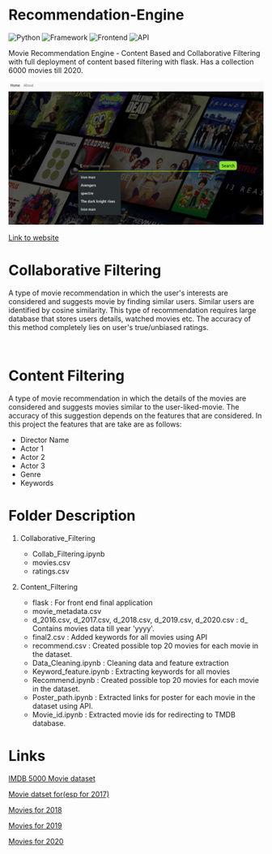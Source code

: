 # Recommendation-Engine

![Python](https://img.shields.io/badge/platform-python-green)
![Framework](https://img.shields.io/badge/framework-flask-orange)
![Frontend](https://img.shields.io/badge/frontend-HTML%2FCSS-blue)
![API](https://img.shields.io/badge/API-TMDB-fcba03)

Movie Recommendation Engine - Content Based and Collaborative Filtering with full deployment of content based filtering with flask. Has a collection 6000 movies till 2020.

![image](preview.png)

[Link to website](http://moviengine.herokuapp.com/)
# Collaborative Filtering #

A type of movie recommendation in which the user's interests are considered and suggests movie by finding similar users. Similar users are identified by cosine similarity. This type of recommendation requires large database that stores users details, watched movies etc. The accuracy of this method completely lies on user's true/unbiased ratings.

<br>

# Content Filtering #

A type of movie recommendation in which the details of the movies are considered and suggests movies similar to the user-liked-movie. The accuracy of this suggestion depends on the features that are considered. In this project the features that are take are as follows:

- Director Name
- Actor 1
- Actor 2
- Actor 3
- Genre
- Keywords


# Folder Description #
1. Collaborative_Filtering
    - Collab_Filtering.ipynb
    - movies.csv
    - ratings.csv
 
2. Content_Filtering
    - flask : For front end final application
    - movie_metadata.csv
    - d_2016.csv, d_2017.csv, d_2018.csv, d_2019.csv, d_2020.csv : d_<yyyy> Contains movies data till year 'yyyy'.
    - final2.csv : Added keywords for all movies using API
    - recommend.csv : Created possible top 20 movies for each movie in the dataset.
    - Data_Cleaning.ipynb : Cleaning data and feature extraction
    - Keyword_feature.ipynb : Extracting keywords for all movies
    - Recommend.ipynb : Created possible top 20 movies for each movie in the dataset.
    - Poster_path.ipynb : Extracted links for poster for each movie in the dataset using API.
    - Movie_id.ipynb : Extracted movie ids for redirecting to TMDB database.
  
# Links #

[IMDB 5000 Movie dataset](https://www.kaggle.com/carolzhangdc/imdb-5000-movie-dataset)

[Movie datset for(esp for 2017)](https://www.kaggle.com/rounakbanik/the-movies-dataset)

[Movies for 2018](https://en.wikipedia.org/wiki/List_of_American_films_of_2018)

[Movies for 2019](https://en.wikipedia.org/wiki/List_of_American_films_of_2019)

[Movies for 2020](https://en.wikipedia.org/wiki/List_of_American_films_of_2020)
